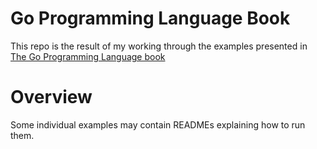 
# Go Programming Language Book

This repo is the result of my working through the examples presented in [The Go Programming Language book](https://www.gopl.io/)

# Overview 

Some individual examples may contain READMEs explaining how to run them.
